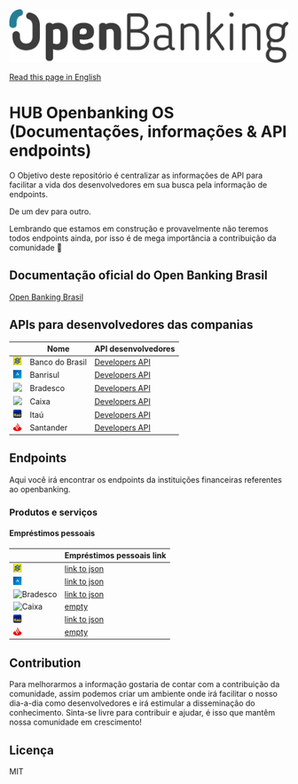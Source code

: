 ![](logos/logo.png)

[Read this page in English](en-us/README.md)

# HUB Openbanking OS (Documentações, informações & API endpoints) 
O Objetivo deste repositório é centralizar as informações de API para facilitar a vida dos desenvolvedores em sua busca pela informação de endpoints.

De um dev para outro.

Lembrando que estamos em construção e provavelmente não teremos todos endpoints ainda, por isso é de mega importância a contribuição da comunidade :construction_worker:

## Documentação oficial do Open Banking Brasil
[Open Banking Brasil](https://openbankingbrasil.org.br/?cookie=true)

## APIs para desenvolvedores das companias
|  | Nome |  API desenvolvedores
| ------ | ------ | ----- |
| <img src="logos/bb-favicon.png" width="15"> | Banco do Brasil | [Developers API](https://apoio.developers.bb.com.br/referency)
| <img src="logos/banrisul-favicon.png" width="15"> | Banrisul | [Developers API](https://developers.banrisul.com.br/pages/allApis.html#openbanking)
| <img src="logos/bradesco-favicon.ico" width="15"> | Bradesco | [Developers API](https://developers.bradesco.com.br/)
| <img src="logos/caixa-favicon.ico" width="15"> | Caixa | [Developers API](https://desenvolvedores.caixa.gov.br/api-catalog)
| <img src="logos/itau-favicon.ico" width="15"> | Itaú | [Developers API](https://developer.itau.com.br/api-catalog/openbanking)
| <img src="logos/santander-favicon.png" width="15"> | Santander | [Developers API](https://www.santander.pt/open-banking/developers#)

## Endpoints
Aqui você irá encontrar os endpoints da instituições financeiras referentes ao openbanking.

### Produtos e serviços

#### Empréstimos pessoais
|  | Empréstimos pessoais link
| ------ | ------ | 
| <img src="logos/bb-favicon.png" width="15" title="Banco do Brasil"> | [link to json](https://opendata.api.bb.com.br/open-banking/products-services/v1/personal-loans)
| <img src="logos/banrisul-favicon.png" width="15" title="Banrisul"> | [link to json](https://openbanking.banrisul.com.br/open-banking/products-services/v1/personal-loans)
| <img src="logos/bradesco-favicon.ico" width="15" title="Bradesco"> | [link to json](https://api.bradesco.com/bradesco/open-banking/products-services/v1/personal-loans)
| <img src="logos/caixa-favicon.ico" width="15" title="Caixa"> | [empty](empty)
| <img src="logos/itau-favicon.ico" width="15" title="Itaú"> | [link to json](https://api.itau/open-banking/products-services/v1/personal-loans)
| <img src="logos/santander-favicon.png" width="15" title="Santander"> | [empty](empty)

## Contribution
Para melhorarmos a informação gostaria de contar com a contribuição da comunidade, assim podemos criar um ambiente onde irá facilitar o nosso dia-a-dia como desenvolvedores e irá estimular a disseminação do conhecimento. Sinta-se livre para contribuir e ajudar, é isso que mantêm nossa comunidade em crescimento!

## Licença
MIT 
